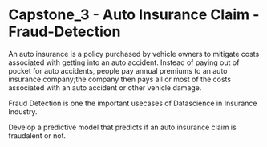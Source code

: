 # Capstone_3 - Auto Insurance Claim - Fraud-Detection

An auto insurance is a policy purchased by vehicle owners to mitigate costs associated with getting into an auto accident. Instead of paying out of pocket for auto accidents, people pay annual premiums to an auto insurance company;the company then pays all or most of the costs associated with an auto accident or other vehicle damage.

Fraud Detection is one the important usecases of Datascience in Insurance Industry. 

Develop a predictive model that predicts if an auto insurance claim is fraudalent or not.

